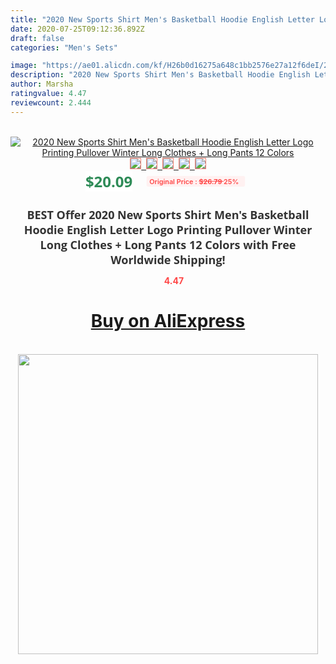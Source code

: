```yaml
---
title: "2020 New Sports Shirt Men's Basketball Hoodie English Letter Logo Printing Pullover Winter Long  Clothes + Long Pants 12 Colors"
date: 2020-07-25T09:12:36.892Z
draft: false
categories: "Men's Sets"

image: "https://ae01.alicdn.com/kf/H26b0d16275a648c1bb2576e27a12f6deI/2020-New-Sports-Shirt-Men-s-Basketball-Hoodie-English-Letter-Logo-Printing-Pullover-Winter-Long-Clothes.jpg"
description: "2020 New Sports Shirt Men's Basketball Hoodie English Letter Logo Printing Pullover Winter Long  Clothes + Long Pants 12 Colors"
author: Marsha
ratingvalue: 4.47
reviewcount: 2.444
---
```

<br>
<div style="text-align: center;">
<a href="https://s.click.aliexpress.com/e/_AsqtFJ" target="_blank" rel="nofollow noopener noreferrer"><img alt="2020 New Sports Shirt Men's Basketball Hoodie English Letter Logo Printing Pullover Winter Long  Clothes + Long Pants 12 Colors" class="magnifier-image" src="https://ae01.alicdn.com/kf/H26b0d16275a648c1bb2576e27a12f6deI/2020-New-Sports-Shirt-Men-s-Basketball-Hoodie-English-Letter-Logo-Printing-Pullover-Winter-Long-Clothes.jpg_640x640.jpg">
<br>
<img style="border:1px solid salmon" src="https://ae01.alicdn.com/kf/H26b0d16275a648c1bb2576e27a12f6deI/2020-New-Sports-Shirt-Men-s-Basketball-Hoodie-English-Letter-Logo-Printing-Pullover-Winter-Long-Clothes.jpg_120x120.jpg">&nbsp;&nbsp;<img style="border:1px solid salmon" src="https://ae01.alicdn.com/kf/H362497a4df9c456685fdc195171d40a45/2020-New-Sports-Shirt-Men-s-Basketball-Hoodie-English-Letter-Logo-Printing-Pullover-Winter-Long-Clothes.jpg_120x120.jpg">&nbsp;&nbsp;<img style="border:1px solid salmon" src="https://ae01.alicdn.com/kf/H249a0132e5ef41a0ba9409e961e13068C/2020-New-Sports-Shirt-Men-s-Basketball-Hoodie-English-Letter-Logo-Printing-Pullover-Winter-Long-Clothes.jpg_120x120.jpg">&nbsp;&nbsp;<img style="border:1px solid salmon" src="https://ae01.alicdn.com/kf/H1eafa4afd8634adb8f9b1317e703966d6/2020-New-Sports-Shirt-Men-s-Basketball-Hoodie-English-Letter-Logo-Printing-Pullover-Winter-Long-Clothes.jpg_120x120.jpg">&nbsp;&nbsp;<img style="border:1px solid salmon" src="https://ae01.alicdn.com/kf/Hf6e6fa03825d44eeab6b881557a4fd7c2/2020-New-Sports-Shirt-Men-s-Basketball-Hoodie-English-Letter-Logo-Printing-Pullover-Winter-Long-Clothes.jpg_120x120.jpg"></a></div><br0>
<div style="text-align: center;"><span style="background-color: white; border: 0px; box-sizing: border-box; color: seagreen; display: inline-block; font-family: &quot;open sans&quot; , &quot;arial&quot; , &quot;helvetica&quot; , sans-serif , &quot;heiti&quot;; font-size: 24px; font-stretch: inherit; font-weight: 700; line-height: inherit; margin: 0px 10px 0px 0px; padding: 0px; vertical-align: middle;">$20.09 </span>
<span style="background: rgb(255 , 241 , 241); border-radius: 3px; border: 0px; box-sizing: border-box; color: #ff4747; display: inline-block; font-family: inherit; font-size: 12px; font-stretch: inherit; font-style: inherit; font-variant: inherit; font-weight: 600; line-height: inherit; margin: 0px; padding: 2px 5px; transform: scale(0.9); vertical-align: middle;">Original Price : <b style="text-decoration: line-through;">$26.79 </b> 25%&nbsp;&nbsp;</span></div>
<h1 style="color: #333333; display: inline-block; font-family: &quot;open sans&quot; , &quot;arial&quot; , &quot;helvetica&quot; , sans-serif , &quot;heiti&quot;; font-size: 18px; font-stretch: inherit; font-weight: 700; text-align: center;">BEST Offer 2020 New Sports Shirt Men's Basketball Hoodie English Letter Logo Printing Pullover Winter Long  Clothes + Long Pants 12 Colors with Free Worldwide Shipping!</h1>
<div style="color: #ff4747; text-align: center;">
<img src="https://4.bp.blogspot.com/-M0ZcTcb-5uY/XleCXlxnR4I/AAAAAAAAAEc/OrjgMkXV1oMQFaCRZj5HQwOCBcu3w1FegCPcBGAYYCw/s1600/star.png" style="height: 15px;">&nbsp;<b>4.47</b></div>
<div class="button_cont" align="center"><a class="buynow_a" href="https://s.click.aliexpress.com/e/_AsqtFJ" target="_blank" rel="nofollow noopener noreferrer"><H1>Buy on AliExpress</H1></a></div><br>
<div class="separator" style="clear: both; text-align: center;">
<img src="https://lh3.googleusercontent.com/-pTy5HemUv9M/XlePHvY0dAI/AAAAAAAAAE4/0nX5iRUoIWY8eMW9Dpxeirr157OZliDIgCLcBGAsYHQ/s1600/badge.gif" width="480">
</div>
